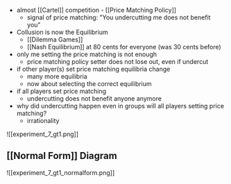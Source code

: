 - almost [[Cartel]] competition - [[Price Matching Policy]]
	- signal of price matching: "You undercutting me does not benefit you"
- Collusion is now the Equilibrium
	- [[Dilemma Games]]
	- [[Nash Equilibrium]] at 80 cents for everyone (was 30 cents before)
- only me setting the price matching is not enough
	- price matching policy setter does not lose out, even if undercut
- if other player(s) set price matching equilibria change
	- many more equilibria
	- now about selecting the correct equilibrium
- if all players set price matching 
	- undercutting does not benefit anyone anymore
- why did undercutting happen even in groups will all players setting price matching?
	- irrationality

![[experiment_7_gt1.png]]

## [[Normal Form]] Diagram
![[experiment_7_gt1_normalform.png]]